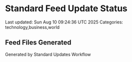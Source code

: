 # Standard Feed Update Status
Last updated: Sun Aug 10 09:24:36 UTC 2025
Categories: technology,business,world

## Feed Files Generated

Generated by Standard Updates Workflow

